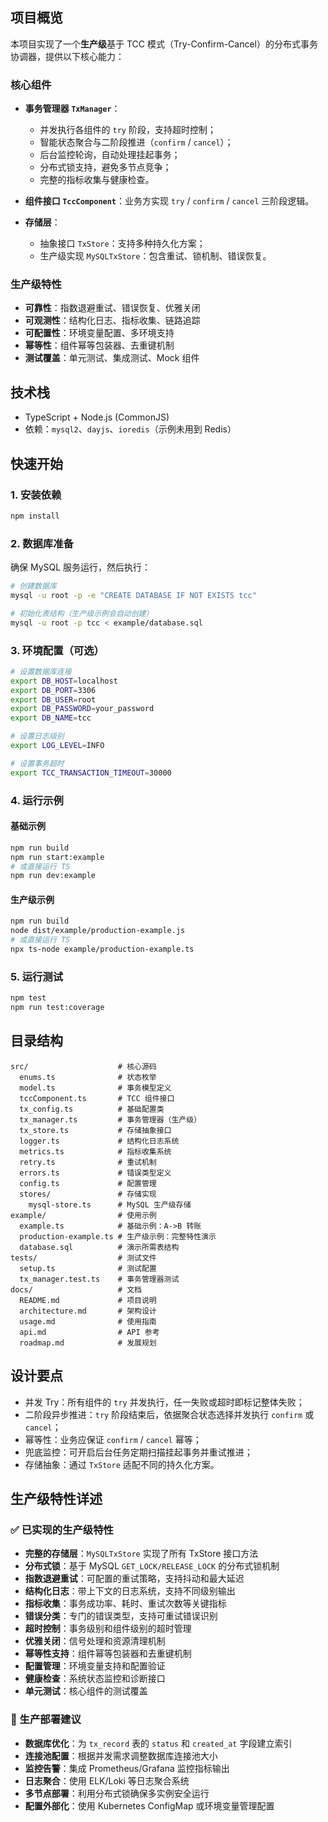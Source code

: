 ## 项目概览

本项目实现了一个**生产级**基于 TCC 模式（Try-Confirm-Cancel）的分布式事务协调器，提供以下核心能力：

### 核心组件

- **事务管理器 `TxManager`**：
  - 并发执行各组件的 `try` 阶段，支持超时控制；
  - 智能状态聚合与二阶段推进（`confirm` / `cancel`）；
  - 后台监控轮询，自动处理挂起事务；
  - 分布式锁支持，避免多节点竞争；
  - 完整的指标收集与健康检查。

- **组件接口 `TccComponent`**：业务方实现 `try` / `confirm` / `cancel` 三阶段逻辑。

- **存储层**：
  - 抽象接口 `TxStore`：支持多种持久化方案；
  - 生产级实现 `MySQLTxStore`：包含重试、锁机制、错误恢复。

### 生产级特性

- **可靠性**：指数退避重试、错误恢复、优雅关闭
- **可观测性**：结构化日志、指标收集、链路追踪
- **可配置性**：环境变量配置、多环境支持
- **幂等性**：组件幂等包装器、去重键机制
- **测试覆盖**：单元测试、集成测试、Mock 组件

## 技术栈

- TypeScript + Node.js (CommonJS)
- 依赖：`mysql2`、`dayjs`、`ioredis`（示例未用到 Redis）

## 快速开始

### 1. 安装依赖
```bash
npm install
```

### 2. 数据库准备
确保 MySQL 服务运行，然后执行：
```bash
# 创建数据库
mysql -u root -p -e "CREATE DATABASE IF NOT EXISTS tcc"

# 初始化表结构（生产级示例会自动创建）
mysql -u root -p tcc < example/database.sql
```

### 3. 环境配置（可选）
```bash
# 设置数据库连接
export DB_HOST=localhost
export DB_PORT=3306
export DB_USER=root
export DB_PASSWORD=your_password
export DB_NAME=tcc

# 设置日志级别
export LOG_LEVEL=INFO

# 设置事务超时
export TCC_TRANSACTION_TIMEOUT=30000
```

### 4. 运行示例

#### 基础示例
```bash
npm run build
npm run start:example
# 或直接运行 TS
npm run dev:example
```

#### 生产级示例
```bash
npm run build
node dist/example/production-example.js
# 或直接运行 TS
npx ts-node example/production-example.ts
```

### 5. 运行测试
```bash
npm test
npm run test:coverage
```

## 目录结构

```
src/                    # 核心源码
  enums.ts              # 状态枚举
  model.ts              # 事务模型定义
  tccComponent.ts       # TCC 组件接口
  tx_config.ts          # 基础配置类
  tx_manager.ts         # 事务管理器（生产级）
  tx_store.ts           # 存储抽象接口
  logger.ts             # 结构化日志系统
  metrics.ts            # 指标收集系统
  retry.ts              # 重试机制
  errors.ts             # 错误类型定义
  config.ts             # 配置管理
  stores/               # 存储实现
    mysql-store.ts      # MySQL 生产级存储
example/                # 使用示例
  example.ts            # 基础示例：A->B 转账
  production-example.ts # 生产级示例：完整特性演示
  database.sql          # 演示所需表结构
tests/                  # 测试文件
  setup.ts              # 测试配置
  tx_manager.test.ts    # 事务管理器测试
docs/                   # 文档
  README.md             # 项目说明
  architecture.md       # 架构设计
  usage.md              # 使用指南
  api.md                # API 参考
  roadmap.md            # 发展规划
```

## 设计要点

- 并发 Try：所有组件的 `try` 并发执行，任一失败或超时即标记整体失败；
- 二阶段异步推进：`try` 阶段结束后，依据聚合状态选择并发执行 `confirm` 或 `cancel`；
- 幂等性：业务应保证 `confirm` / `cancel` 幂等；
- 兜底监控：可开启后台任务定期扫描挂起事务并重试推进；
- 存储抽象：通过 `TxStore` 适配不同的持久化方案。

## 生产级特性详述

### ✅ 已实现的生产级特性

- **完整的存储层**：`MySQLTxStore` 实现了所有 TxStore 接口方法
- **分布式锁**：基于 MySQL `GET_LOCK/RELEASE_LOCK` 的分布式锁机制
- **指数退避重试**：可配置的重试策略，支持抖动和最大延迟
- **结构化日志**：带上下文的日志系统，支持不同级别输出
- **指标收集**：事务成功率、耗时、重试次数等关键指标
- **错误分类**：专门的错误类型，支持可重试错误识别
- **超时控制**：事务级别和组件级别的超时管理
- **优雅关闭**：信号处理和资源清理机制
- **幂等性支持**：组件幂等包装器和去重键机制
- **配置管理**：环境变量支持和配置验证
- **健康检查**：系统状态监控和诊断接口
- **单元测试**：核心组件的测试覆盖

### 🚀 生产部署建议

- **数据库优化**：为 `tx_record` 表的 `status` 和 `created_at` 字段建立索引
- **连接池配置**：根据并发需求调整数据库连接池大小
- **监控告警**：集成 Prometheus/Grafana 监控指标输出
- **日志聚合**：使用 ELK/Loki 等日志聚合系统
- **多节点部署**：利用分布式锁确保多实例安全运行
- **配置外部化**：使用 Kubernetes ConfigMap 或环境变量管理配置


